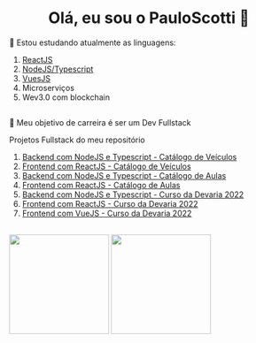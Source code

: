 <h1 align="center"> Olá, eu sou o PauloScotti 👋</h1>


🌱 Estou estudando atualmente as linguagens:
1. <a href="https://github.com/PauloScotti/app-catalogo-aulas-font">ReactJS</a>
1. <a href="https://github.com/PauloScotti/app-catalogo-aulas">NodeJS/Typescript</a>
1. <a href="https://github.com/PauloScotti/devagram-vue-js">VuesJS</a>
1. Microserviços
1. Wev3.0 com blockchain

##

💬 Meu objetivo de carreira é ser um Dev Fullstack

Projetos Fullstack do meu repositório
1. <a href="https://github.com/PauloScotti/app-catalogo-veiculos-nodejs">Backend com NodeJS e Typescript - Catálogo de Veículos</a>
1. <a href="https://github.com/PauloScotti/app-catalogo-veiculos-reactjs">Frontend com ReactJS - Catálogo de Veículos</a>
1. <a href="https://github.com/PauloScotti/app-catalogo-aulas">Backend com NodeJS e Typescript - Catálogo de Aulas</a>
1. <a href="https://github.com/PauloScotti/app-catalogo-aulas-font">Frontend com ReactJS - Catálogo de Aulas</a>
1. <a href="https://github.com/PauloScotti/devagram-nextjs">Backend com NodeJS e Typescript - Curso da Devaria 2022</a>
1. <a href="https://github.com/PauloScotti/devagram-react">Frontend com ReactJS - Curso da Devaria 2022</a>
1. <a href="https://github.com/PauloScotti/devagram-vue-js">Frontend com VueJS - Curso da Devaria 2022</a>

##

<div>
  <img height="180em" src="https://github-readme-stats.vercel.app/api?username=PauloScotti&show_icons=true&theme=algolia" />
  <img height="180em" src="https://github-readme-stats.vercel.app/api/top-langs/?username=PauloScotti&layout=compact&langs_count-16&theme=algolia" />
</div>

##

